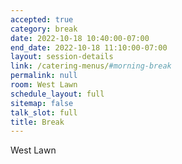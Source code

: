 ```yaml
---
accepted: true
category: break
date: 2022-10-18 10:40:00-07:00
end_date: 2022-10-18 11:10:00-07:00
layout: session-details
link: /catering-menus/#morning-break
permalink: null
room: West Lawn
schedule_layout: full
sitemap: false
talk_slot: full
title: Break
---
```


West Lawn

